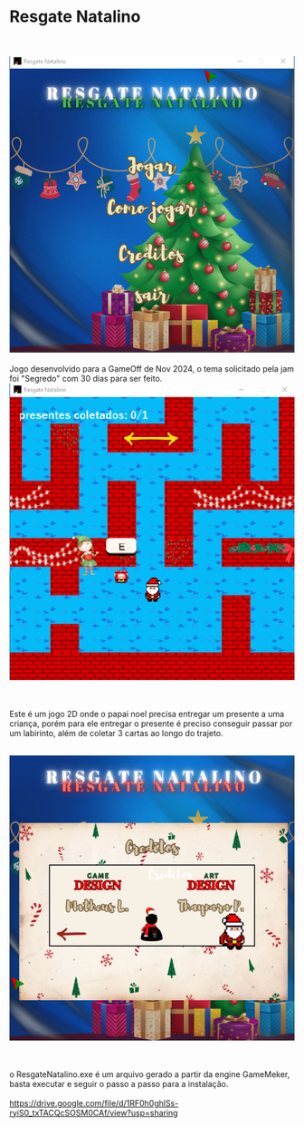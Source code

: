 # Resgate Natalino


<br><br>
![logo_ResgateNatalino](https://github.com/MatheusLastoria/ResgateNatalino/blob/main/Logo_ResgateNatalino.png)
<br><br>
Jogo desenvolvido para a GameOff de Nov 2024, o tema solicitado pela jam foi "Segredo" com 30 dias para ser feito.
![logo_ResgateNatalino](https://github.com/MatheusLastoria/ResgateNatalino/blob/main/ResgateNatalino_Jogar.png)

<br><br>
Este é um jogo 2D onde o papai noel precisa entregar um presente a uma criança, porém para ele entregar o presente 
é preciso conseguir passar por um labirinto, além de coletar 3 cartas ao longo do trajeto.
<br><br>

![logo_ResgateNatalino](https://github.com/MatheusLastoria/ResgateNatalino/blob/main/ResgateNatalino_creditos.png)

<br><br>
o ResgateNatalino.exe é um arquivo gerado a partir da engine GameMeker, basta executar e seguir o passo a passo para a instalação.
<br><br>
https://drive.google.com/file/d/1RF0h0ghlSs-ryiS0_txTACQcSOSM0CAf/view?usp=sharing
